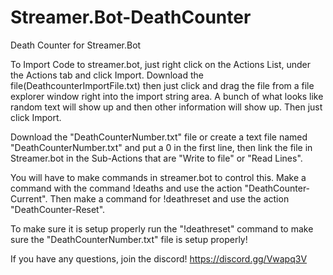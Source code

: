 # Streamer.Bot-DeathCounter
Death Counter for Streamer.Bot

To Import Code to streamer.bot, just right click on the Actions List, under the Actions tab and click Import. Download the file(DeathcounterImportFile.txt) then just click and drag the file from a file explorer window right into the import string area. A bunch of what looks like random text will show up and then other information will show up. Then just click Import.

Download the "DeathCounterNumber.txt" file or create a text file named "DeathCounterNumber.txt" and put a 0 in the first line, then link the file in Streamer.bot in the Sub-Actions that are "Write to file" or "Read Lines".

You will have to make commands in streamer.bot to control this. Make a command with the command !deaths and use the action "DeathCounter-Current". Then make a command for !deathreset and use the action "DeathCounter-Reset".

To make sure it is setup properly run the "!deathreset" command to make sure the "DeathCounterNumber.txt" file is setup properly!

If you have any questions, join the discord! https://discord.gg/Vwapq3V
